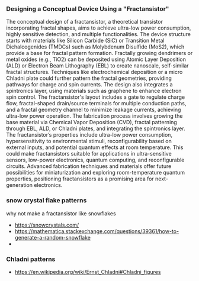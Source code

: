 ### Designing a Conceptual Device Using a "Fractansistor"

The conceptual design of a fractansistor, a theoretical transistor incorporating fractal shapes, aims to achieve ultra-low power consumption, highly sensitive detection, and multiple functionalities. The device structure starts with materials like Silicon Carbide (SiC) or Transition Metal Dichalcogenides (TMDCs) such as Molybdenum Disulfide (MoS2), which provide a base for fractal pattern formation. Fractally growing dendrimers or metal oxides (e.g., TiO2) can be deposited using Atomic Layer Deposition (ALD) or Electron Beam Lithography (EBL) to create nanoscale, self-similar fractal structures. Techniques like electrochemical deposition or a micro Chladni plate could further pattern the fractal geometries, providing pathways for charge and spin currents. The design also integrates a spintronics layer, using materials such as graphene to enhance electron spin control. The fractansistor's layout includes a gate to regulate charge flow, fractal-shaped drain/source terminals for multiple conduction paths, and a fractal geometry channel to minimize leakage currents, achieving ultra-low power operation. The fabrication process involves growing the base material via Chemical Vapor Deposition (CVD), fractal patterning through EBL, ALD, or Chladni plates, and integrating the spintronics layer. The fractansistor’s properties include ultra-low power consumption, hypersensitivity to environmental stimuli, reconfigurability based on external inputs, and potential quantum effects at room temperature. This could make fractansistors suitable for applications in ultra-sensitive sensors, low-power electronics, quantum computing, and reconfigurable circuits. Advanced fabrication techniques and materials offer future possibilities for miniaturization and exploring room-temperature quantum properties, positioning fractansistors as a promising area for next-generation electronics.

### snow crystal flake patterns 
why not make a fractansistor like snowflakes

- https://snowcrystals.com/
- https://mathematica.stackexchange.com/questions/39361/how-to-generate-a-random-snowflake
- 

### Chladni patterns

- https://en.wikipedia.org/wiki/Ernst_Chladni#Chladni_figures


